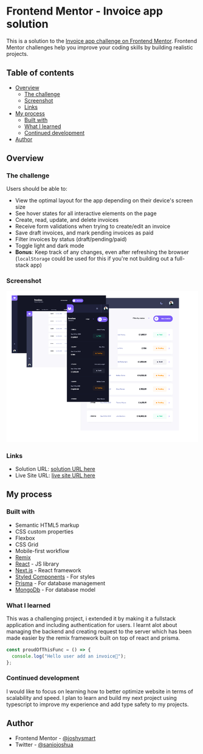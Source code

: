# Frontend Mentor - Invoice app solution

This is a solution to the [Invoice app challenge on Frontend Mentor](https://www.frontendmentor.io/challenges/invoice-app-i7KaLTQjl). Frontend Mentor challenges help you improve your coding skills by building realistic projects.

## Table of contents

- [Overview](#overview)
  - [The challenge](#the-challenge)
  - [Screenshot](#screenshot)
  - [Links](#links)
- [My process](#my-process)
  - [Built with](#built-with)
  - [What I learned](#what-i-learned)
  - [Continued development](#continued-development)
- [Author](#author)

## Overview

### The challenge

Users should be able to:

- View the optimal layout for the app depending on their device's screen size
- See hover states for all interactive elements on the page
- Create, read, update, and delete invoices
- Receive form validations when trying to create/edit an invoice
- Save draft invoices, and mark pending invoices as paid
- Filter invoices by status (draft/pending/paid)
- Toggle light and dark mode
- **Bonus**: Keep track of any changes, even after refreshing the browser (`localStorage` could be used for this if you're not building out a full-stack app)

### Screenshot

![](./public/assets/screenshot.jpg)

### Links

- Solution URL: [solution URL here](https://www.frontendmentor.io/solutions/invoice-app-z7OoyA-CAX)
- Live Site URL: [live site URL here](https://invoice-app-joshysmart.vercel.app/invoices)

## My process

### Built with

- Semantic HTML5 markup
- CSS custom properties
- Flexbox
- CSS Grid
- Mobile-first workflow
- [Remix](https://remix.run/)
- [React](https://reactjs.org/) - JS library
- [Next.js](https://nextjs.org/) - React framework
- [Styled Components](https://styled-components.com/) - For styles
- [Prisma](https://www.prisma.io/) - For database management
- [MongoDb](https://www.mongodb.com) - For database model

### What I learned

This was a challenging project, i extended it by making it a fullstack application and including authentication for users. I learnt alot about managing the backend and creating request to the server which has been made easier by the remix framework built on top of react and prisma.

```js
const proudOfThisFunc = () => {
  console.log("Hello user add an invoice🎉");
};
```

### Continued development

I would like to focus on learning how to better optimize website in terms of scalability and speed. I plan to learn and build my next project using typescript to improve my experience and add type safety to my projects.

## Author

- Frontend Mentor - [@joshysmart](https://www.frontendmentor.io/profile/joshysmart)
- Twitter - [@saniojoshua](https://www.twitter.com/saniojoshua)
